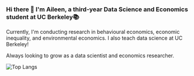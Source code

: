 ### Hi there 👋 I'm Aileen, a third-year Data Science and Economics student at UC Berkeley📚

<!--
**a-leenwu/a-leenwu** is a ✨ _special_ ✨ repository because its `README.md` (this file) appears on your GitHub profile.

Here are some ideas to get you started:

- 🔭 I’m currently working on ...
- 🌱 I’m currently learning ...
- 👯 I’m looking to collaborate on ...
- 🤔 I’m looking for help with ...
- 💬 Ask me about ...
- 📫 How to reach me: ...
- 😄 Pronouns: ...
- ⚡ Fun fact: ...
-->

<p>Currently, I'm conducting research in behavioural economics, economic inequality, and environmental economics. I also teach data science at UC Berkeley!</p>

<p>Always looking to grow as a data scientist and economics researcher.</p>

![Top Langs](https://github-readme-stats.vercel.app/api/top-langs/?username=a-leenwu&theme=tokyonight)
